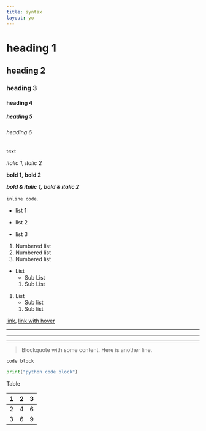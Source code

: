 ```yaml
---
title: syntax
layout: yo
---
```




# heading 1
## heading 2
### heading 3
#### heading 4
##### heading 5
###### heading 6

text

_italic 1,_
*italic 2*

__bold 1,__
**bold 2**

___bold & italic 1,___
***bold & italic 2***

`inline code`.

* list 1
- list 2
+ list 3

1. Numbered list
2. Numbered list
3. Numbered list

* List
    - Sub List
    1. Sub List

1. List
    - Sub list
    1. Sub list

[link](https://www.example.com),
[link with hover](https://example.com "hover title")

---
***
___

> Blockquote with some content.
> Here is another line.



```
code block
```



```python
print("python code block")
```


Table

| 1 | 2 | 3 |
| - | - | - |
| 2 | 4 | 6 |
| 3 | 6 | 9 |
